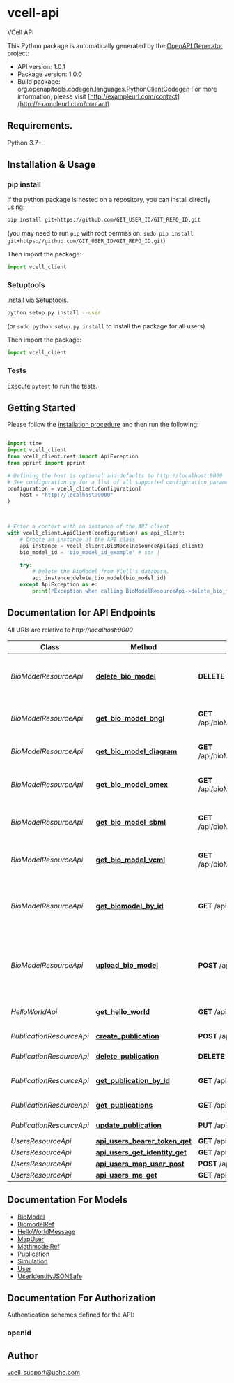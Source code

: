 # vcell-api
VCell API

This Python package is automatically generated by the [OpenAPI Generator](https://openapi-generator.tech) project:

- API version: 1.0.1
- Package version: 1.0.0
- Build package: org.openapitools.codegen.languages.PythonClientCodegen
For more information, please visit [http://exampleurl.com/contact](http://exampleurl.com/contact)

## Requirements.

Python 3.7+

## Installation & Usage
### pip install

If the python package is hosted on a repository, you can install directly using:

```sh
pip install git+https://github.com/GIT_USER_ID/GIT_REPO_ID.git
```
(you may need to run `pip` with root permission: `sudo pip install git+https://github.com/GIT_USER_ID/GIT_REPO_ID.git`)

Then import the package:
```python
import vcell_client
```

### Setuptools

Install via [Setuptools](http://pypi.python.org/pypi/setuptools).

```sh
python setup.py install --user
```
(or `sudo python setup.py install` to install the package for all users)

Then import the package:
```python
import vcell_client
```

### Tests

Execute `pytest` to run the tests.

## Getting Started

Please follow the [installation procedure](#installation--usage) and then run the following:

```python

import time
import vcell_client
from vcell_client.rest import ApiException
from pprint import pprint

# Defining the host is optional and defaults to http://localhost:9000
# See configuration.py for a list of all supported configuration parameters.
configuration = vcell_client.Configuration(
    host = "http://localhost:9000"
)



# Enter a context with an instance of the API client
with vcell_client.ApiClient(configuration) as api_client:
    # Create an instance of the API class
    api_instance = vcell_client.BioModelResourceApi(api_client)
    bio_model_id = 'bio_model_id_example' # str | 

    try:
        # Delete the BioModel from VCell's database.
        api_instance.delete_bio_model(bio_model_id)
    except ApiException as e:
        print("Exception when calling BioModelResourceApi->delete_bio_model: %s\n" % e)

```

## Documentation for API Endpoints

All URIs are relative to *http://localhost:9000*

Class | Method | HTTP request | Description
------------ | ------------- | ------------- | -------------
*BioModelResourceApi* | [**delete_bio_model**](docs/BioModelResourceApi.md#delete_bio_model) | **DELETE** /api/bioModel/{bioModelID} | Delete the BioModel from VCell&#39;s database.
*BioModelResourceApi* | [**get_bio_model_bngl**](docs/BioModelResourceApi.md#get_bio_model_bngl) | **GET** /api/bioModel/{bioModelID}/bngl_download | Get the BioModel in BNGL format.
*BioModelResourceApi* | [**get_bio_model_diagram**](docs/BioModelResourceApi.md#get_bio_model_diagram) | **GET** /api/bioModel/{bioModelID}/diagram_download | Get the BioModels diagram.
*BioModelResourceApi* | [**get_bio_model_omex**](docs/BioModelResourceApi.md#get_bio_model_omex) | **GET** /api/bioModel/{bioModelID}/omex_download | Get the BioModel in OMEX format.
*BioModelResourceApi* | [**get_bio_model_sbml**](docs/BioModelResourceApi.md#get_bio_model_sbml) | **GET** /api/bioModel/{bioModelID}/sbml_download | Get the BioModel in SBML format.
*BioModelResourceApi* | [**get_bio_model_vcml**](docs/BioModelResourceApi.md#get_bio_model_vcml) | **GET** /api/bioModel/{bioModelID}/vcml_download | Get the BioModel in VCML format.
*BioModelResourceApi* | [**get_biomodel_by_id**](docs/BioModelResourceApi.md#get_biomodel_by_id) | **GET** /api/bioModel/{bioModelID} | Get BioModel information in JSON format by ID.
*BioModelResourceApi* | [**upload_bio_model**](docs/BioModelResourceApi.md#upload_bio_model) | **POST** /api/bioModel/upload_bioModel | Upload the BioModel to VCell database. Returns BioModel ID.
*HelloWorldApi* | [**get_hello_world**](docs/HelloWorldApi.md#get_hello_world) | **GET** /api/helloworld | Get hello world message.
*PublicationResourceApi* | [**create_publication**](docs/PublicationResourceApi.md#create_publication) | **POST** /api/publications | Create publication
*PublicationResourceApi* | [**delete_publication**](docs/PublicationResourceApi.md#delete_publication) | **DELETE** /api/publications/{id} | Delete publication
*PublicationResourceApi* | [**get_publication_by_id**](docs/PublicationResourceApi.md#get_publication_by_id) | **GET** /api/publications/{id} | Get publication by ID
*PublicationResourceApi* | [**get_publications**](docs/PublicationResourceApi.md#get_publications) | **GET** /api/publications | Get all publications
*PublicationResourceApi* | [**update_publication**](docs/PublicationResourceApi.md#update_publication) | **PUT** /api/publications | Create publication
*UsersResourceApi* | [**api_users_bearer_token_get**](docs/UsersResourceApi.md#api_users_bearer_token_get) | **GET** /api/users/bearerToken | 
*UsersResourceApi* | [**api_users_get_identity_get**](docs/UsersResourceApi.md#api_users_get_identity_get) | **GET** /api/users/getIdentity | 
*UsersResourceApi* | [**api_users_map_user_post**](docs/UsersResourceApi.md#api_users_map_user_post) | **POST** /api/users/mapUser | 
*UsersResourceApi* | [**api_users_me_get**](docs/UsersResourceApi.md#api_users_me_get) | **GET** /api/users/me | 


## Documentation For Models

 - [BioModel](docs/BioModel.md)
 - [BiomodelRef](docs/BiomodelRef.md)
 - [HelloWorldMessage](docs/HelloWorldMessage.md)
 - [MapUser](docs/MapUser.md)
 - [MathmodelRef](docs/MathmodelRef.md)
 - [Publication](docs/Publication.md)
 - [Simulation](docs/Simulation.md)
 - [User](docs/User.md)
 - [UserIdentityJSONSafe](docs/UserIdentityJSONSafe.md)


<a id="documentation-for-authorization"></a>
## Documentation For Authorization


Authentication schemes defined for the API:
<a id="openId"></a>
### openId



## Author

vcell_support@uchc.com


